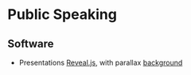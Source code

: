 # Public Speaking

## Software
+ Presentations [Reveal.js](https://github.com/hakimel/reveal.js), with parallax [background](https://github.com/hakimel/reveal.js#parallax-background)
